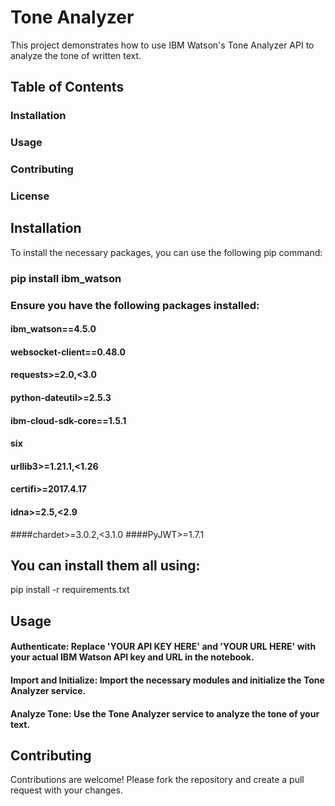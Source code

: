 # Tone Analyzer
This project demonstrates how to use IBM Watson's Tone Analyzer API to analyze the tone of written text.

## Table of Contents
### Installation
### Usage
### Contributing
### License
## Installation
To install the necessary packages, you can use the following pip command:

### pip install ibm_watson
### Ensure you have the following packages installed:

#### ibm_watson==4.5.0
#### websocket-client==0.48.0
#### requests>=2.0,<3.0
#### python-dateutil>=2.5.3
#### ibm-cloud-sdk-core==1.5.1
#### six
#### urllib3>=1.21.1,<1.26
#### certifi>=2017.4.17
#### idna>=2.5,<2.9
####chardet>=3.0.2,<3.1.0
####PyJWT>=1.7.1

## You can install them all using:
pip install -r requirements.txt

## Usage
#### Authenticate: Replace 'YOUR API KEY HERE' and 'YOUR URL HERE' with your actual IBM Watson API key and URL in the notebook.
#### Import and Initialize: Import the necessary modules and initialize the Tone Analyzer service.
#### Analyze Tone: Use the Tone Analyzer service to analyze the tone of your text.

## Contributing
Contributions are welcome! Please fork the repository and create a pull request with your changes.
